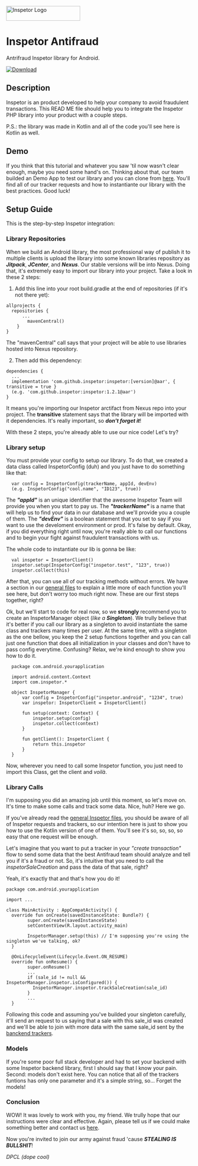
<p>
  <img src="https://github.com/inspetor/slate/blob/master/source/images/logo-color.png" width="200" height="40" alt="Inspetor Logo"> </img>
</p>

# Inspetor Antifraud
Antrifraud Inspetor library for Android.

[ ![Download](https://api.bintray.com/packages/theosato/inspetor-android/inspetor/images/download.svg) ](https://bintray.com/theosato/inspetor-android/inspetor/_latestVersion)

## Description
Inspetor is an product developed to help your company to avoid fraudulent transactions. This READ ME file should help you to integrate the Inspetor PHP library into your product with a couple steps. 

P.S.: the library was made in Kotlin and all of the code you'll see here is Kotlin as well.

## Demo
If you think that this tutorial and whatever you saw 'til now wasn't clear enough, maybe you need some hand's on. Thinking about that, our team builded an Demo App to test our library and you can clone from [here](https://github.com/inspetor/inspetor-android-demo-app). You'll find all of our tracker requests and how to instantiante our library with the best practices. Good luck!

## Setup Guide
This is the step-by-step Inspetor integration:

### Library Repositories
When we build an Android library, the most professional way of publish it to multiple clients is upload the library into some known libraries repository as ***Jitpack***, ***JCenter***,  and ***Nexus***. Our stable versions will be into Nexus. Doing that, it's extremely easy to import our library into your project. Take a look in these 2 steps: 
1) Add this line into your root build.gradle at the end of repositories (if it's not there yet):
```
allprojects {
  repositories {
      ...
    	mavenCentral()
    }
}
```
The "mavenCentral" call says that your project will be able to use libraries hosted into Nexus repository.


2) Then add this dependency:
```
dependencies {
  ...
  implementation 'com.github.inspetor:inspetor:[version]@aar', { transitive = true }
  (e.g. 'com.github.inspetor:inspetor:1.2.1@aar')
}
 ```
It means you're importing our Inspetor arctifact from Nexus repo into your project. The **transitive** statement says that the library will be imported with it dependencies. It's really important, so ***don't forget it***!

With these 2 steps, you're already able to use our nice code! Let's try? 

### Library setup
You must provide your config to setup our library. To do that, we created a data class called InspetorConfig (duh) and you just have to do something like that:

```
  var config = InspetorConfig(trackerName, appId, devEnv)
  (e.g. InspetorConfig("cool.name", "ID123", true))
```

The ***"appId"*** is an unique identifier that the awesome Inspetor Team will provide you when you start to pay us. The ***"trackerName"*** is a name that will help us to find your data in our database and we'll provide you a couple of them. The ***"devEnv"*** is a boolean statement that you set to say if you want to use the develoment environment or prod. It's false by default. Okay, if you did everything right until now, you're really able to call our functions and to begin your fight against fraudulent transactions with us.

The whole code to instantiate our lib is gonna be like:
```
  val inspetor = InspetorClient()
  inspetor.setup(InspetorConfig("inspetor.test", "123", true))
  inspetor.collect(this)
```
After that, you can use all of our tracking methods without errors. We have a section in our [general files]() to explain a little more of each function you'll see here, but don't worry too much right now. These are our first steps together, right?

Ok, but we'll start to code for real now, so we **strongly** recommend you to create an InspetorManager object (*like a **Singleton***). We trully believe that it's better if you call our library as a singleton to avoid instantiate the same class and trackers many times per user. At the same time, with a singleton as the one bellow, you keep the 2 setup functions together and you can call just one function that does all initialization in your classes and don't have to pass config everytime. Confusing? Relax, we're kind enough to show you how to do it.

```
  package com.android.yourapplication

  import android.content.Context
  import com.inspetor.*

  object InspetorManager {
      var config = InspetorConfig("inspetor.android", "1234", true)
      var inspetor: InspetorClient = InspetorClient()

      fun setup(context: Context) {
          inspetor.setup(config)
          inspetor.collect(context)
      }

      fun getClient(): InspetorClient {
          return this.inspetor
      }
  }
```

Now, wherever you need to call some Inspetor function, you just need to import this Class, get the client and _voilà_.

### Library Calls

I'm supposing you did an amazing job until this moment, so let's move on. It's time to make some calls and track some data. Nice, huh? Here we go.

If you've already read the [general Inspetor files](https://inspetor.github.io/slate/#introduction), you should be aware of all of Inspetor requests and trackers, so our intention here is just to show you how to use the Kotlin version of one of them. You'll see it's so, so, so, so easy that one request will be enough. 

Let's imagine that you want to put a tracker in your *"create transaction"* flow to send some data that the best Antifraud team should analyze and tell you if it's a fraud or not. So, it's intuitive that you need to call the *inspetorSaleCreation* and pass the data of that sale, right?

Yeah, it's exactly that and that's how you do it! 

```
package com.android.yourapplication

import ...

class MainActivity : AppCompatActivity() {
  override fun onCreate(savedInstanceState: Bundle?) {
        super.onCreate(savedInstanceState)
        setContentView(R.layout.activity_main)
        
        InspetorManager.setup(this) // I'm supposing you're using the singleton we've talking, ok?
  }
  
  @OnLifecycleEvent(Lifecycle.Event.ON_RESUME)
  override fun onResume() {
        super.onResume()
        ...
        if (sale_id != null && InspetorManager.inspetor.isConfigured()) {
          InspetorManager.inspetor.trackSaleCreation(sale_id)
        }
        ...
  }

```

Following this code and assuming you've builded your singleton carefully, it'll send an request to us saying that a sale with this sale_id was created and we'll be able to join with more data with the same sale_id sent by the [banckend trackers](). 

### Models

If you're some poor full stack developer and had to set your backend with some Inspetor backend library, first I should say that I know your pain. Second: models don't exist here. You can notice that all of the trackers funtions has only one parameter and it's a simple string, so... Forget the models!

### Conclusion
WOW! It was lovely to work with you, my friend. We trully hope that our instructions were clear and effective. Again, please tell us if we could make something better and contact us [here]().

Now you're invited to join our army against fraud 'cause ***STEALING IS BULLSHIT***!

*DPCL (dope cool)*
